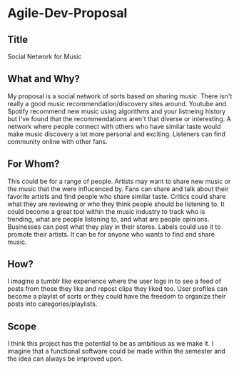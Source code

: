 # Agile-Dev-Proposal

## Title
Social Network for Music

## What and Why?
My proposal is a social network of sorts based on sharing music. There isn't really a good music recommendation/discovery sites around. Youtube and Spotify recommend new music using algorithms and your listneing history but I've found that the recommendations aren't that diverse or interesting. A network where people connect with others who have similar taste would make music discovery a lot more personal and exciting. Listeners can find community online with other fans. 

## For Whom?
This could be for a range of people. Artists may want to share new music or the music that the were influcenced by. Fans can share and talk about their favorite artists and find people who share similar taste. Critics could share what they are reviewing or who they think people should be listening to. It could become a great tool within the music industry to track who is trending, what are people listening to, and what are people opinions. Businesses can post what they play in their stores. Labels could use it to promote their artists. It can be for anyone who wants to find and share music.

## How?
I imagine a tumblr like experience where the user logs in to see a feed of posts from those they like and repost clips they liked too. User profiles can become a playist of sorts or they could have the freedom to organize their posts into categories/playlists. 
 
## Scope
I think this project has the potential to be as ambitious as we make it. I imagine that a functional software could be made within the semester and the idea can always be improved upon.

